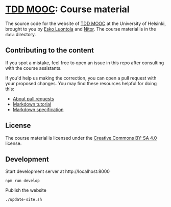 # [TDD MOOC](https://tdd.mooc.fi): Course material

The source code for the website of [TDD MOOC](https://tdd.mooc.fi) at the University of Helsinki, brought to you
by [Esko Luontola](https://twitter.com/EskoLuontola) and [Nitor](https://nitor.com/). The course material is in the `data` directory.


## Contributing to the content

If you spot a mistake, feel free to open an issue in this repo after consulting with the course assistants.

If you'd help us making the correction, you can open a pull request with your proposed changes. You may find these resources helpful for doing this:

* [About pull requests](https://help.github.com/en/github/collaborating-with-issues-and-pull-requests/about-pull-requests)
* [Markdown tutorial](https://commonmark.org/help/tutorial/)
* [Markdown specification](https://spec.commonmark.org/current/)


## License

The course material is licensed under the [Creative Commons BY-SA 4.0](https://creativecommons.org/licenses/by-sa/4.0/deed) license.


## Development

Start development server at http://localhost:8000

    npm run develop

Publish the website

    ./update-site.sh
